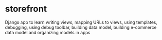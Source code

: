 # storefront
Django app to learn writing views, mapping URLs to views, using templates, debugging, using debug toolbar, building data model, building e-commerce data model and organizing models in apps
